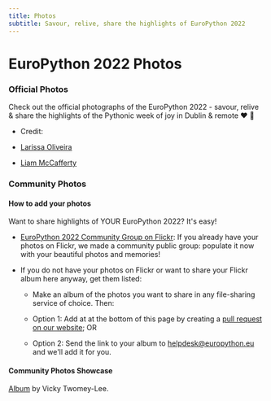 ```yaml
---
title: Photos
subtitle: Savour, relive, share the highlights of EuroPython 2022
---
```


# EuroPython 2022 Photos

### Official Photos
Check out the official photographs of the EuroPython 2022 - savour, relive & share the highlights of the Pythonic week of joy in Dublin & remote ❤️ 🐍

<ButtonWithTitle title="taken by Larissa Oliveira & Liam McCafferty" text="EuroPython 2022 Official Photos!" href="https://www.flickr.com/groups/14792291@N24/" />

* Credit:
- <a href="https://linktr.ee/larissaoliveiraphotography" target="_blank">Larissa Oliveira</a>

- <a href="https://mccafferty.eu/" target="_blank">Liam McCafferty</a>

### Community Photos

#### How to add your photos ####

Want to share highlights of YOUR EuroPython 2022? It's easy!

- <a href="https://www.flickr.com/groups/14806027@N20/)" target="_blank">EuroPython 2022 Community Group on Flickr</a>: If you already have your photos on Flickr, we made a community public group: populate it now with your beautiful photos and memories!

- If you do not have your photos on Flickr or want to share your Flickr album here anyway, get them listed:

  -  Make an album of the photos you want to share in any file-sharing service of choice. Then:

  -  Option 1: Add at at the bottom of this page by creating a [pull request on our website](https://github.com/EuroPython/website/blob/main/data/pages-content/photos); OR

  - Option 2: Send the link to your album to helpdesk@europython.eu and we'll add it for you.

#### Community Photos Showcase ####
[Album](https://www.flickr.com/photos/whykay/albums/72177720300702821) by Vicky Twomey-Lee.
